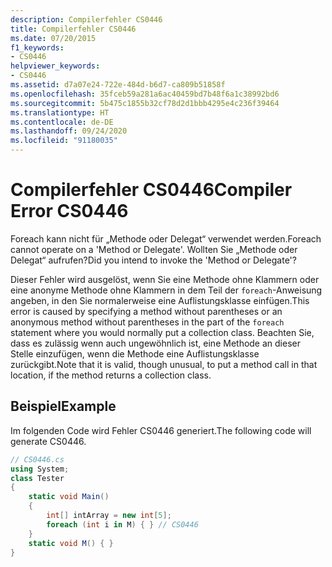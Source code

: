 ```yaml
---
description: Compilerfehler CS0446
title: Compilerfehler CS0446
ms.date: 07/20/2015
f1_keywords:
- CS0446
helpviewer_keywords:
- CS0446
ms.assetid: d7a07e24-722e-484d-b6d7-ca809b51858f
ms.openlocfilehash: 35fceb59a281a6ac40459bd7b48f6a1c38992bd6
ms.sourcegitcommit: 5b475c1855b32cf78d2d1bbb4295e4c236f39464
ms.translationtype: HT
ms.contentlocale: de-DE
ms.lasthandoff: 09/24/2020
ms.locfileid: "91180035"
---
```

# <a name="compiler-error-cs0446"></a><span data-ttu-id="93543-103">Compilerfehler CS0446</span><span class="sxs-lookup"><span data-stu-id="93543-103">Compiler Error CS0446</span></span>

<span data-ttu-id="93543-104">Foreach kann nicht für „Methode oder Delegat“ verwendet werden.</span><span class="sxs-lookup"><span data-stu-id="93543-104">Foreach cannot operate on a 'Method or Delegate'.</span></span> <span data-ttu-id="93543-105">Wollten Sie „Methode oder Delegat“ aufrufen?</span><span class="sxs-lookup"><span data-stu-id="93543-105">Did you intend to invoke the 'Method or Delegate'?</span></span>  
  
 <span data-ttu-id="93543-106">Dieser Fehler wird ausgelöst, wenn Sie eine Methode ohne Klammern oder eine anonyme Methode ohne Klammern in dem Teil der `foreach`-Anweisung angeben, in den Sie normalerweise eine Auflistungsklasse einfügen.</span><span class="sxs-lookup"><span data-stu-id="93543-106">This error is caused by specifying a method without parentheses or an anonymous method without parentheses in the part of the `foreach` statement where you would normally put a collection class.</span></span> <span data-ttu-id="93543-107">Beachten Sie, dass es zulässig wenn auch ungewöhnlich ist, eine Methode an dieser Stelle einzufügen, wenn die Methode eine Auflistungsklasse zurückgibt.</span><span class="sxs-lookup"><span data-stu-id="93543-107">Note that it is valid, though unusual, to put a method call in that location, if the method returns a collection class.</span></span>  
  
## <a name="example"></a><span data-ttu-id="93543-108">Beispiel</span><span class="sxs-lookup"><span data-stu-id="93543-108">Example</span></span>  

 <span data-ttu-id="93543-109">Im folgenden Code wird Fehler CS0446 generiert.</span><span class="sxs-lookup"><span data-stu-id="93543-109">The following code will generate CS0446.</span></span>  
  
```csharp  
// CS0446.cs  
using System;  
class Tester
{  
    static void Main()
    {  
        int[] intArray = new int[5];  
        foreach (int i in M) { } // CS0446  
    }  
    static void M() { }  
}  
```

